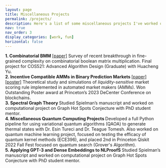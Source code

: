 ```yaml
---
layout: page
title: Miscellaneous Projects
permalink: /projects/
description: Here's a list of some miscellaneous projects I've worked on in college. 
nav: true
nav_order: 3
display_categories: [work, fun]
horizontal: false
---
```

<div>
<b> 1. Combinatorial BMM </b> <a href="../assets/pdf/CombinatorialBMM.pdf" target="_blank">[paper]</a>
Survey of recent breakthrough in fine-grained complexity on combinatorial boolean matrix multiplication. Final project for COS521: Advanced Algorithm Design (Graduate) with Huacheng Yu. 
</div>

<div>
<b> 2. Incentive Compatible AMMs in Binary Prediction Markets </b> <a href="../assets/pdfCOS473_Paper.pdf" target="_blank">[paper]</a> <a href="../assets/pdfCOS473_Poster.pdf" target="_blank">[poster]</a>
Theoretical study and simulations of <i> liquidity-sensitive </i> market scoring rule implemented in automated market makers (AMMs). Won Outstanding Poster award at Princeton’s 2023 DeCenter Conference on blockchains.
</div>

<div>
<b> 3. Spectral Graph Theory </b>
Studied Spielman’s manuscript and worked on computational project on Graph Hot Spots Conjecture with PhD student mentor.
</div>

<div>
<b> 4. Miscellaneous Quantum Computing Projects </b>
Developed a full Python pipeline for using variational quantum algorithms (QAOA) to generate thermal states with Dr. Esin Tureci and Dr. Teague Tomesh. Also worked on quantum machine learning project, focused on testing the efficacy of quantum kernel methods (ECE396), and placed 2nd in Princeton Qiskit 2022 Fall Fest focused on quantum search (Grover's Algorithm). </div>

<div>
<b> 5. Applying GPT-3 and Dense Embeddings to NLProofS </b>
Studied Spielman’s manuscript and worked on computational project on Graph Hot Spots Conjecture with PhD student mentor.
</div>


